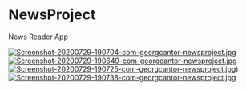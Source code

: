 # NewsProject
News Reader App

[![Screenshot-20200729-190704-com-georgcantor-newsproject.jpg](https://i.postimg.cc/6pm24sM0/Screenshot-20200729-190704-com-georgcantor-newsproject.jpg)](https://postimg.cc/21n8gtRb)                                                                                                          [![Screenshot-20200729-190649-com-georgcantor-newsproject.jpg](https://i.postimg.cc/rwmRpyNs/Screenshot-20200729-190649-com-georgcantor-newsproject.jpg)](https://postimg.cc/Lnc8Cp7F) 
[![Screenshot-20200729-190725-com-georgcantor-newsproject.jpg](https://i.postimg.cc/SNmzwfXW/Screenshot-20200729-190725-com-georgcantor-newsproject.jpg)](https://postimg.cc/qgZRKnxR))                                                                                                          [![Screenshot-20200729-190738-com-georgcantor-newsproject.jpg](https://i.postimg.cc/tCDVynP8/Screenshot-20200729-190738-com-georgcantor-newsproject.jpg)](https://postimg.cc/9rRfYMLB)
